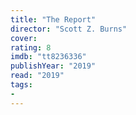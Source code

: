 ```yaml
---
title: "The Report"
director: "Scott Z. Burns"
cover: 
rating: 8
imdb: "tt8236336"
publishYear: "2019"
read: "2019"
tags:
- 
---
```


